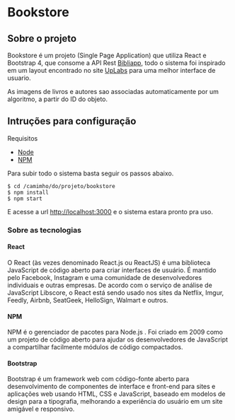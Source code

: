 # Bookstore

## Sobre o projeto

Bookstore é um projeto (Single Page Application) que utiliza React e Bootstrap 4, que consome a API Rest <a href="http://bibliapp.herokuapp.com/explorer" target="_blank" >Bibliapp</a>, todo o sistema foi inspirado em um layout encontrado no site <a href="https://www.uplabs.com/posts/exploration-001-book-store-dashboard-icons" target="_blank" >UpLabs</a> para uma melhor interface de usuario. 

As imagens de livros e autores sao associadas automaticamente por um algoritmo, a partir do ID do objeto. 

## Intruções para configuração

Requisitos

- <a href="https://nodejs.org/en/" target="_blank" >Node<a/>
- <a href="https://www.npmjs.com/get-npm" target="_blank" >NPM</a>
  
Para subir todo o sistema basta seguir os passos abaixo.

```
$ cd /camimho/do/projeto/bookstore
$ npm install
$ npm start
```

E acesse a url <a href="http://localhost:3000" target="_blank">http://localhost:3000</a> e o sistema estara pronto pra uso.

### Sobre as tecnologias

#### React

O React (às vezes denominado React.js ou ReactJS) é uma biblioteca JavaScript de código aberto para criar interfaces de usuário. É mantido pelo Facebook, Instagram e uma comunidade de desenvolvedores individuais e outras empresas. De acordo com o serviço de análise de JavaScript Libscore, o React está sendo usado nos sites da Netflix, Imgur, Feedly, Airbnb, SeatGeek, HelloSign, Walmart e outros.

#### NPM

NPM é o gerenciador de pacotes para Node.js . Foi criado em 2009 como um projeto de código aberto para ajudar os desenvolvedores de JavaScript a compartilhar facilmente módulos de código compactados.

#### Bootstrap

Bootstrap é um framework web com código-fonte aberto para desenvolvimento de componentes de interface e front-end para sites e aplicações web usando HTML, CSS e JavaScript, baseado em modelos de design para a tipografia, melhorando a experiência do usuário em um site amigável e responsivo.
